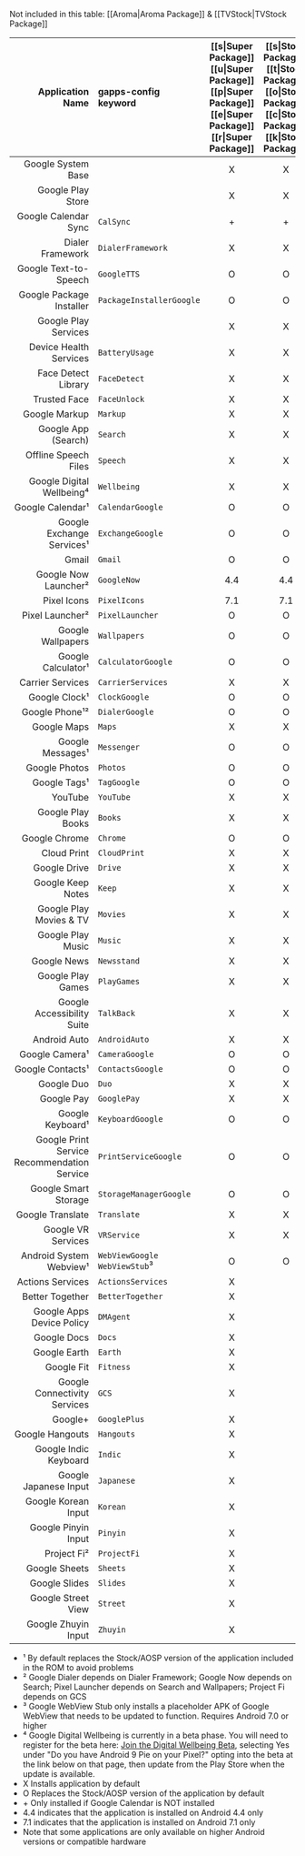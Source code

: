 Not included in this table: [[Aroma|Aroma Package]] & [[TVStock|TVStock Package]]

|Application Name    |gapps-config keyword|[[s\|Super Package]]<br>[[u\|Super Package]]<br>[[p\|Super Package]]<br>[[e\|Super Package]]<br>[[r\|Super Package]]|[[s\|Stock Package]]<br>[[t\|Stock Package]]<br>[[o\|Stock Package]]<br>[[c\|Stock Package]]<br>[[k\|Stock Package]]|[[f\|Full Package]]<br>[[u\|Full Package]]<br>[[l\|Full Package]]<br>[[l\|Full Package]]|[[m\|Mini Package]]<br>[[i\|Mini Package]]<br>[[n\|Mini Package]]<br>[[i\|Mini Package]]|[[m\|Micro Package]]<br>[[i\|Micro Package]]<br>[[c\|Micro Package]]<br>[[r\|Micro Package]]<br>[[o\|Micro Package]]|[[n\|Nano Package]]<br>[[a\|Nano Package]]<br>[[n\|Nano Package]]<br>[[o\|Nano Package]]|[[p\|Pico Package]]<br>[[i\|Pico Package]]<br>[[c\|Pico Package]]<br>[[o\|Pico Package]]|
|------------------------:|:-----------------|:---:|:---:|:---:|:---:|:---:|:---:|:---:|
|Google System Base       |                  |  X  |  X  |  X  |  X  |  X  |  X  |  X  |
|Google Play Store        |                  |  X  |  X  |  X  |  X  |  X  |  X  |  X  |
|Google Calendar Sync     |``CalSync``       | \+  | \+  | \+  | \+  | \+  |  X  |  X  |
|Dialer Framework         |``DialerFramework``| X  |  X  |  X  |  X  |  X  |  X  |  X  |
|Google Text-to-Speech    |``GoogleTTS``     |  O  |  O  |  X  |  X  |  X  |  X  |  X  |
|Google Package Installer |``PackageInstallerGoogle``|O|O|  O  |  O  |  O  |  O  |  O  |
|Google Play Services     |                  |  X  |  X  |  X  |  X  |  X  |  X  |  X  |
|Device Health Services   |``BatteryUsage``  |  X  |  X  |  X  |  X  |  X  |  X  |     |
|Face Detect Library      |``FaceDetect``    |  X  |  X  |  X  |  X  |  X  |  X  |     |
|Trusted Face             |``FaceUnlock``    |  X  |  X  |  X  |  X  |  X  |  X  |     |
|Google Markup            |``Markup``        |  X  |  X  |  X  |  X  |  X  |  X  |     |
|Google App (Search)      |``Search``        |  X  |  X  |  X  |  X  |  X  |  X  |     |
|Offline Speech Files     |``Speech``        |  X  |  X  |  X  |  X  |  X  |  X  |     |
|Google Digital Wellbeing⁴|``Wellbeing``     |  X  |  X  |  X  |  X  |  X  |  X  |     |
|Google Calendar¹         |``CalendarGoogle``|  O  |  O  |  O  |  O  |  O  |     |     |
|Google Exchange Services¹|``ExchangeGoogle``|  O  |  O  |  O  |  O  |  O  |     |     |
|Gmail                    |``Gmail``         |  O  |  O  |  X  |  X  |  X  |     |     |
|Google Now Launcher²     |``GoogleNow``     | 4.4 | 4.4 | 4.4 | 4.4 | 4.4 |     |     |
|Pixel Icons              |``PixelIcons``    | 7.1 | 7.1 | 7.1 | 7.1 | 7.1 |     |     |
|Pixel Launcher²          |``PixelLauncher`` |  O  |  O  |  O  |  O  |  O  |     |     |
|Google Wallpapers        |``Wallpapers``    |  O  |  O  |  O  |  O  |  O  |     |     |
|Google Calculator¹       |``CalculatorGoogle``|O  |  O  |  O  |  O  |     |     |     |
|Carrier Services         |``CarrierServices`` |X  |  X  |  X  |  X  |     |     |     |
|Google Clock¹            |``ClockGoogle``   |  O  |  O  |  O  |  O  |     |     |     |
|Google Phone¹²           |``DialerGoogle``  |  O  |  O  |  O  |  O  |     |     |     |
|Google Maps              |``Maps``          |  X  |  X  |  X  |  X  |     |     |     |
|Google Messages¹         |``Messenger``     |  O  |  O  |  O  |  O  |     |     |     |
|Google Photos            |``Photos``        |  O  |  O  |  X  |  X  |     |     |     |
|Google Tags¹             |``TagGoogle``     |  O  |  O  |  O  |  O  |     |     |     |
|YouTube                  |``YouTube``       |  X  |  X  |  X  |  X  |     |     |     |
|Google Play Books        |``Books``         |  X  |  X  |  X  |     |     |     |     |
|Google Chrome            |``Chrome``        |  O  |  O  |  X  |     |     |     |     |
|Cloud Print              |``CloudPrint``    |  X  |  X  |  X  |     |     |     |     |
|Google Drive             |``Drive``         |  X  |  X  |  X  |     |     |     |     |
|Google Keep Notes        |``Keep``          |  X  |  X  |  X  |     |     |     |     |
|Google Play Movies & TV  |``Movies``        |  X  |  X  |  X  |     |     |     |     |
|Google Play Music        |``Music``         |  X  |  X  |  X  |     |     |     |     |
|Google News              |``Newsstand``     |  X  |  X  |  X  |     |     |     |     |
|Google Play Games        |``PlayGames``     |  X  |  X  |  X  |     |     |     |     |
|Google Accessibility Suite|``TalkBack``     |  X  |  X  |  X  |     |     |     |     |
|Android Auto             |``AndroidAuto``   |  X  |  X  |     |     |     |     |     |
|Google Camera¹           |``CameraGoogle``  |  O  |  O  |     |     |     |     |     |
|Google Contacts¹         |``ContactsGoogle``|  O  |  O  |     |     |     |     |     |
|Google Duo               |``Duo``           |  X  |  X  |     |     |     |     |     |
|Google Pay               |``GooglePay``     |  X  |  X  |     |     |     |     |     |
|Google Keyboard¹         |``KeyboardGoogle``|  O  |  O  |     |     |     |     |     |
|Google Print Service Recommendation Service|``PrintServiceGoogle``|O|O||| |     |     |
|Google Smart Storage     |``StorageManagerGoogle``|O|O  |     |     |     |     |     |
|Google Translate         |``Translate``     |  X  |  X  |     |     |     |     |     |
|Google VR Services       |``VRService``     |  X  |  X  |     |     |     |     |     |
|Android System Webview¹|``WebViewGoogle`` ``WebViewStub``³| O | O |   |   |   |   |   |
|Actions Services         |``ActionsServices``| X  |     |     |     |     |     |     |
|Better Together          |``BetterTogether``|  X  |     |     |     |     |     |     |
|Google Apps Device Policy|``DMAgent``       |  X  |     |     |     |     |     |     |
|Google Docs              |``Docs``          |  X  |     |     |     |     |     |     |
|Google Earth             |``Earth``         |  X  |     |     |     |     |     |     |
|Google Fit               |``Fitness``       |  X  |     |     |     |     |     |     |
|Google Connectivity Services|``GCS``        |  X  |     |     |     |     |     |     |
|Google+                  |``GooglePlus``    |  X  |     |     |     |     |     |     |
|Google Hangouts          |``Hangouts``      |  X  |     |     |     |     |     |     |
|Google Indic Keyboard    |``Indic``         |  X  |     |     |     |     |     |     | 
|Google Japanese Input    |``Japanese``      |  X  |     |     |     |     |     |     |
|Google Korean Input      |``Korean``        |  X  |     |     |     |     |     |     |
|Google Pinyin Input      |``Pinyin``        |  X  |     |     |     |     |     |     |
|Project Fi²              |``ProjectFi``     |  X  |     |     |     |     |     |     |
|Google Sheets            |``Sheets``        |  X  |     |     |     |     |     |     |
|Google Slides            |``Slides``        |  X  |     |     |     |     |     |     |
|Google Street View       |``Street``        |  X  |     |     |     |     |     |     |
|Google Zhuyin Input      |``Zhuyin``        |  X  |     |     |     |     |     |     |

* ¹ By default replaces the Stock/AOSP version of the application included in the ROM to avoid problems
* ² Google Dialer depends on Dialer Framework; Google Now depends on Search; Pixel Launcher depends on Search and Wallpapers; Project Fi depends on GCS
* ³ Google WebView Stub only installs a placeholder APK of Google WebView that needs to be updated to function. Requires Android 7.0 or higher
* ⁴ Google Digital Wellbeing is currently in a beta phase. You will need to register for the beta here: [Join the Digital Wellbeing Beta](https://www.android.com/versions/pie-9-0/digital-wellbeing-beta/), selecting Yes under "Do you have Android 9 Pie on your Pixel?" opting into the beta at the link below on that page, then update from the Play Store when the update is available.
* X Installs application by default
* O Replaces the Stock/AOSP version of the application by default
* \+ Only installed if Google Calendar is NOT installed
* 4.4 indicates that the application is installed on Android 4.4 only
* 7.1 indicates that the application is installed on Android 7.1 only
* Note that some applications are only available on higher Android versions or compatible hardware